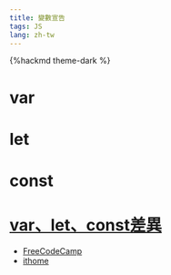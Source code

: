 ```yaml
---
title: 變數宣告
tags: JS
lang: zh-tw
---
```


{%hackmd theme-dark %}

# var
# let
# const
# [var、let、const差異](https://www.google.com/search?q=javascript+var+let+const+%E5%B7%AE%E7%95%B0&rlz=1CDGOYI_enTW981TW982&oq=javascript+var+let&aqs=chrome.2.0i512l6.11553j0j7&hl=zh-TW&sourceid=chrome-mobile&ie=UTF-8)
- [FreeCodeCamp](https://chinese.freecodecamp.org/news/javascript-var-let-and-const/)
- [ithome](https://ithelp.ithome.com.tw/m/articles/10209121)
